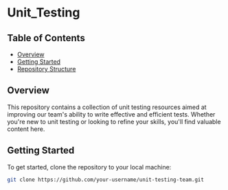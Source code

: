 # Unit_Testing

## Table of Contents

- [Overview](#overview)
- [Getting Started](#getting-started)
- [Repository Structure](#repository-structure)



## Overview

This repository contains a collection of unit testing resources aimed at improving our team's ability to write effective and efficient tests. Whether you're new to unit testing or looking to refine your skills, you'll find valuable content here.

## Getting Started

To get started, clone the repository to your local machine:
```bash
git clone https://github.com/your-username/unit-testing-team.git
